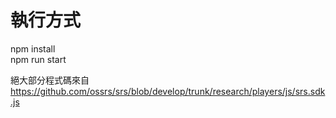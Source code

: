 # 執行方式

npm install    
npm run start    

絕大部分程式碼來自 https://github.com/ossrs/srs/blob/develop/trunk/research/players/js/srs.sdk.js
